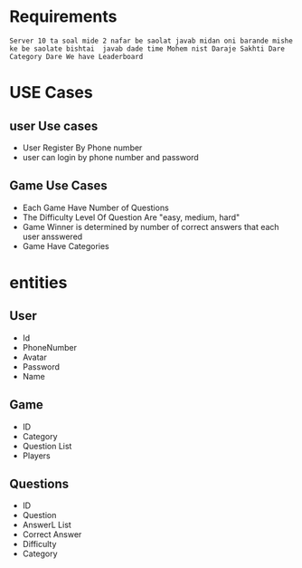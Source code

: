 <h1>Requirements</h1>

`Server 10 ta soal mide
2 nafar be saolat javab midan
oni barande mishe ke be saolate bishtai  javab dade
time Mohem nist
Daraje Sakhti Dare
Category Dare
We have Leaderboard
`

# USE Cases
## user Use cases
- User Register By Phone number
- user can login by phone number and password
## Game Use Cases
- Each Game Have Number of Questions
- The Difficulty Level Of Question Are "easy, medium, hard"
- Game Winner is determined by number of correct answers that each user ansswered
- Game Have Categories 
 


# entities
## User
- Id
- PhoneNumber
- Avatar
- Password
- Name
## Game
- ID
- Category
- Question List
- Players
## Questions
- ID
- Question
- AnswerL List
- Correct Answer
- Difficulty
- Category




